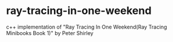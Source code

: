 # ray-tracing-in-one-weekend
c++ implementation of  "Ray Tracing In One Weekend(Ray Tracing Minibooks Book 1)" by Peter Shirley
